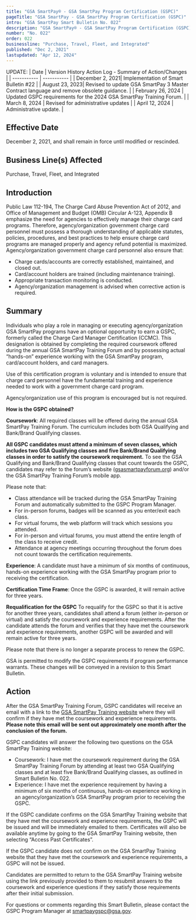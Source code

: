 ```yaml
---
title: "GSA SmartPay® - GSA SmartPay Program Certification (GSPC)"
pageTitle: "GSA SmartPay - GSA SmartPay Program Certification (GSPC)"
intro: "GSA SmartPay Smart Bulletin No. 022"
description: "GSA SmartPay® - GSA SmartPay Program Certification (GSPC)"
number: "No. 022"
order: 022
businessline: "Purchase, Travel, Fleet, and Integrated"
published: "Dec 2, 2021"
lastupdated: "Apr 12, 2024"
---
```


UPDATE:
| Date | Version History Action Log - Summary of Action/Changes |
| ----------- | ----------- |
| December 2, 2021| Implementation of Smart Bulletin #22 |
| August 23, 2023| Revised to update GSA SmartPay 3 Master Contract language and remove obsolete guidance. |
| February 26, 2024 | Updated GSPC requirements for the 2024 GSA SmartPay Training Forum. |
| March 8, 2024 | Revised for administrative updates |
| April 12, 2024 | Administrative update. |

## Effective Date

December 2, 2021, and shall remain in force until modified or rescinded. 

## Business Line(s) Affected

Purchase, Travel, Fleet, and Integrated

## Introduction

Public Law 112-194, The Charge Card Abuse Prevention Act of 2012, and Office of Management and Budget (OMB) Circular A-123, Appendix B emphasize the need for agencies to effectively manage their charge card programs. Therefore, agency/organization government charge card personnel must possess a thorough understanding of applicable statutes, policies, procedures, and best practices to help ensure charge card programs are managed properly and agency refund potential is maximized. Agency/organization government charge card personnel also ensure that:
- Charge cards/accounts are correctly established, maintained, and closed out.
- Card/account holders are trained (including maintenance training).
- Appropriate transaction monitoring is conducted.
- Agency/organization management is advised when corrective action is required.

## Summary

Individuals who play a role in managing or executing agency/organization GSA SmartPay programs have an optional opportunity to earn a GSPC, formerly called the Charge Card Manager Certification (CCMC). This designation is obtained by completing the required coursework offered during the annual GSA SmartPay Training Forum and by possessing actual “hands-on” experience working with the GSA SmartPay program, card/account holders, and card managers. 

Use of this certification program is voluntary and is intended to ensure that charge card personnel have the fundamental training and experience needed to work with a government charge card program.

Agency/organization use of this program is encouraged but is not required.

**How is the GSPC obtained?**

**Coursework**: All required classes will be offered during the annual GSA SmartPay Training Forum. The curriculum includes both GSA Qualifying and Bank/Brand Qualifying classes. 

**All GSPC candidates must attend a minimum of seven classes, which includes two GSA Qualifying classes and five Bank/Brand Qualifying classes in order to satisfy the coursework requirement.** To see the GSA Qualifying and Bank/Brand Qualifying classes that count towards the GSPC, candidates may refer to the forum’s website ([gsasmartpayforum.org](http://gsasmartpayforum.org)) and/or the GSA SmartPay Training Forum’s mobile app.

Please note that:
- Class attendance will be tracked during the GSA SmartPay Training Forum and automatically submitted to the GSPC Program Manager.
- For in-person forums, badges will be scanned as you enter/exit each class.
- For virtual forums, the web platform will track which sessions you attended.
- For in-person and virtual forums, you must attend the entire length of the class to receive credit.
- Attendance at agency meetings occurring throughout the forum does not count towards the certification requirements.

**Experience**: A candidate must have a minimum of six months of continuous, hands-on experience working with the GSA SmartPay program prior to receiving the certification. 

**Certification Time Frame**: Once the GSPC is awarded, it will remain active for three years.

**Requalification for the GSPC** To requalify for the GSPC so that it is active for another three years, candidates shall attend a forum (either in-person or virtual) and satisfy the coursework and experience requirements. After the candidate attends the forum and verifies that they have met the coursework and experience requirements, another GSPC will be awarded and will remain active for three years.

Please note that there is no longer a separate process to renew the GSPC.

GSA is permitted to modify the GSPC requirements if program performance warrants. These changes will be conveyed in a revision to this Smart Bulletin. 

## Action
After the GSA SmartPay Training Forum, GSPC candidates will receive an email with a link to the [GSA SmartPay Training website](http://training.smartpay.gsa.gov) where they will confirm if they have met the coursework and experience requirements. **Please note this email will be sent out approximately one month after the conclusion of the forum.**

GSPC candidates will answer the following two questions on the GSA SmartPay Training website:

- Coursework: I have met the coursework requirement during the GSA SmartPay Training Forum by attending at least two GSA Qualifying classes and at least five Bank/Brand Qualifying classes, as outlined in Smart Bulletin No. 022.
- Experience: I have met the experience requirement by having a minimum of six months of continuous, hands-on experience working in an agency/organization’s GSA SmartPay program prior to receiving the GSPC.

If the GSPC candidate confirms on the GSA SmartPay Training website that they have met the coursework and experience requirements, the GSPC will be issued and will be immediately emailed to them. Certificates will also be available anytime by going to the GSA SmartPay Training website, then selecting “Access Past Certificates”.

If the GSPC candidate does not confirm on the GSA SmartPay Training website that they have met the coursework and experience requirements, a GSPC will not be issued. 

Candidates are permitted to return to the GSA SmartPay Training website using the link previously provided to them to resubmit answers to the coursework and experience questions if they satisfy those requirements after their initial submission.

For questions or comments regarding this Smart Bulletin, please contact the GSPC Program Manager at [smartpaygspc@gsa.gov](mailto:smartpaygspc@gsa.gov).
